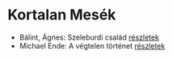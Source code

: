 # Kortalan Mesék

- Bálint, Ágnes: Szeleburdi család [részletek](../_details/B%C3%A1lint%2C%20%C3%81gnes.md#id_161)
- Michael Ende: A végtelen történet [részletek](../_details/Michael%20Ende.md#id_353)